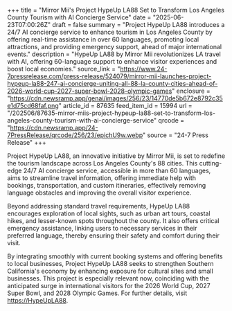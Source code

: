 +++
title = "Mirror Mii's Project HypeUp LA88 Set to Transform Los Angeles County Tourism with AI Concierge Service"
date = "2025-06-23T07:00:26Z"
draft = false
summary = "Project HypeUp LA88 introduces a 24/7 AI concierge service to enhance tourism in Los Angeles County by offering real-time assistance in over 60 languages, promoting local attractions, and providing emergency support, ahead of major international events."
description = "HypeUp LA88 by Mirror Mii revolutionizes LA travel with AI, offering 60-language support to enhance visitor experiences and boost local economies."
source_link = "https://www.24-7pressrelease.com/press-release/524079/mirror-mii-launches-project-hypeup-la88-247-ai-concierge-uniting-all-88-la-county-cities-ahead-of-2026-world-cup-2027-super-bowl-2028-olympic-games"
enclosure = "https://cdn.newsramp.app/genai/images/256/23/14770de5b672e8792c35e1d75cd68faf.png"
article_id = 87635
feed_item_id = 15994
url = "/202506/87635-mirror-miis-project-hypeup-la88-set-to-transform-los-angeles-county-tourism-with-ai-concierge-service"
qrcode = "https://cdn.newsramp.app/24-7PressRelease/qrcode/256/23/epichU9w.webp"
source = "24-7 Press Release"
+++

<p>Project HypeUp LA88, an innovative initiative by Mirror Mii, is set to redefine the tourism landscape across Los Angeles County's 88 cities. This cutting-edge 24/7 AI concierge service, accessible in more than 60 languages, aims to streamline travel information, offering immediate help with bookings, transportation, and custom itineraries, effectively removing language obstacles and improving the overall visitor experience.</p><p>Beyond addressing standard travel requirements, HypeUp LA88 encourages exploration of local sights, such as urban art tours, coastal hikes, and lesser-known spots throughout the county. It also offers critical emergency assistance, linking users to necessary services in their preferred language, thereby ensuring their safety and comfort during their visit.</p><p>By integrating smoothly with current booking systems and offering benefits to local businesses, Project HypeUp LA88 seeks to strengthen Southern California's economy by enhancing exposure for cultural sites and small businesses. This project is especially relevant now, coinciding with the anticipated surge in international visitors for the 2026 World Cup, 2027 Super Bowl, and 2028 Olympic Games. For further details, visit <a href='https://HypeUpLA88' rel='nofollow' target='_blank'>https://HypeUpLA88</a>.</p>